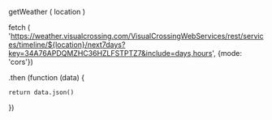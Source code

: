 getWeather ( location ) 

fetch ( 'https://weather.visualcrossing.com/VisualCrossingWebServices/rest/services/timeline/${location}/next7days?key=34A76APDQMZHC36HZLFSTPTZ7&include=days,hours', {mode: 'cors'})

.then (function (data) {

    return data.json()

})

